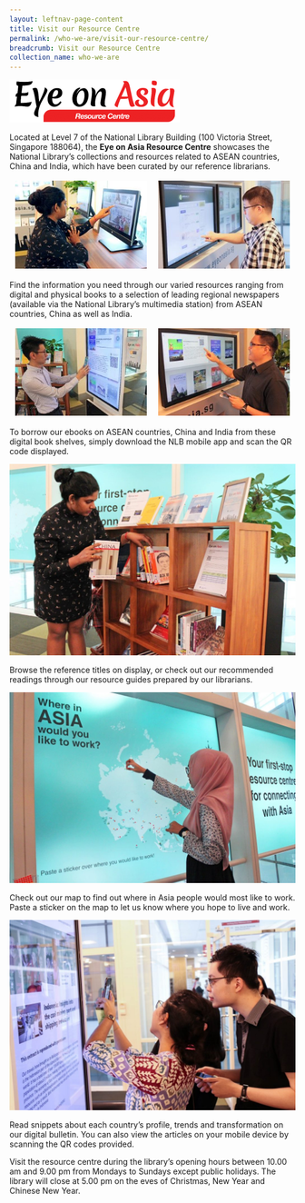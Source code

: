 ```yaml
---
layout: leftnav-page-content
title: Visit our Resource Centre
permalink: /who-we-are/visit-our-resource-centre/
breadcrumb: Visit our Resource Centre
collection_name: who-we-are
---
```


<style>
.divTable{
	display: table;
	width: 100%;
}
.divTableRow {
	display: table-row;
}
.divTableHeading {
	display: table-header-group;
}
.divTableCell, .divTableHead {
	display: table-cell;
	padding: 3px 10px;
}
.divTableBody {
	display: table-row-group;
}
</style>

<img src="/images/EOA-Resource-Centre-logo-300x76.png" alt="Eye on Asia resource centre" style="width:300px;" />

Located at Level 7 of the National Library Building (100 Victoria Street, Singapore 188064), the **Eye on Asia Resource Centre** showcases the National Library’s collections and resources related to ASEAN countries, China and India, which have been curated by our reference librarians.

<div class="divTable">
	<div class="divTableBody">
		<div class="divTableRow">
			<div class="divTableCell"><img src="/images/EOA-Resource-Centre-pic1-300x200.jpg" alt="Eye on Asia resource centre" style="width:100%;" /></div>
			<div class="divTableCell"><img src="/images/EOA-Resource-Centre-pic2-300x200.jpg" alt="Eye on Asia resource centre" style="width:100%;" /></div>
		</div>
	</div>
</div>

Find the information you need through our varied resources ranging from digital and physical books to a selection of leading regional newspapers (available via the National Library’s multimedia station) from ASEAN countries, China as well as India.

<div class="divTable">
	<div class="divTableBody">
		<div class="divTableRow">
			<div class="divTableCell"><img src="/images/EOA-Resource-Centre-pic3-300x200.jpg" alt="Eye on Asia resource centre" style="width:100%;" /></div>
			<div class="divTableCell"><img src="/images/EOA-Resource-Centre-pic4-300x200.jpg" alt="Eye on Asia resource centre" style="width:100%;" /></div>
		</div>
	</div>
</div>

To borrow our ebooks on ASEAN countries, China and India from these digital book shelves, simply download the NLB mobile app and scan the QR code displayed.

![Eye on Asia Resource Centre](/images/EOA-Resource-Centre-pic5-1024x683.jpg)

Browse the reference titles on display, or check out our recommended readings through our resource guides prepared by our librarians.

![Eye on Asia Resource Centre](/images/EOA-Resource-Centre-pic6-1024x683.jpg)

Check out our map to find out where in Asia people would most like to work. Paste a sticker on the map to let us know where you hope to live and work.

![Eye on Asia Resource Centre](/images/EOA-Resource-Centre-pic7-1024x682.jpg)

Read snippets about each country’s profile, trends and transformation on our digital bulletin. You can also view the articles on your mobile device by scanning the QR codes provided.

Visit the resource centre during the library’s opening hours between 10.00 am and 9.00 pm from Mondays to Sundays except public holidays. The library will close at 5.00 pm on the eves of Christmas, New Year and Chinese New Year.